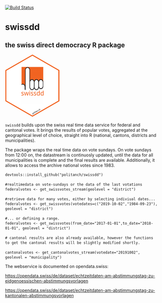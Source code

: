 [![Build Status](https://travis-ci.org/politanch/swissdd.svg?branch=master)](https://travis-ci.org/politanch/swissdd/)

# swissdd

## the swiss direct democracy R package

<img src="swissdd.png" alt="" width="180"/>

`swissdd` builds upon the swiss real time data service for federal and cantonal votes. It brings the results of popular votes, aggregated at the geographical level of choice, straight into R (national, cantons, districts and municipalities).

The package wraps the real time data on vote sundays. On vote sundays from 12:00 on, the datastream is continuosly updated, until the data for all municipalities is complete and the final results are available. Additionally, it allows to access the archive national votes since 1983.

```
devtools::install_github("politanch/swissdd")

#realtimedata on vote-sundays or the data of the last votations
federalvotes <- get_swissvotes_stream(geolevel = "district")

#retrieve data for many votes, either by selecting indiviual dates...
federalvotes <- get_swissvotes(votedates=c("2019-10-02","1984-09-23"), geolevel = "district")

#... or defining a range.
federalvotes <- get_swissvotes(from_date="2017-01-01",to_date="2018-01-01", geolevel = "district")

# cantonal results are also already available, however the functions to get the cantonal results will be slightly modified shortly.

cantonalvotes <- get_cantonalvotes_stream(votedate="20191002", geolevel = "municipality")

```

The webservice is documented on opendata.swiss:

https://opendata.swiss/de/dataset/echtzeitdaten-am-abstimmungstag-zu-eidgenoessischen-abstimmungsvorlagen

https://opendata.swiss/de/dataset/echtzeitdaten-am-abstimmungstag-zu-kantonalen-abstimmungsvorlagen

